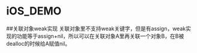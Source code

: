 # iOS_DEMO

##关联对象weak实现
关联对象里不支持weak关键字，但是有assign，weak实现的功能等于assign+nil，所以可以在关联对象A里再关联一个对象B，在B被dealloc的时候给A赋值nil。
